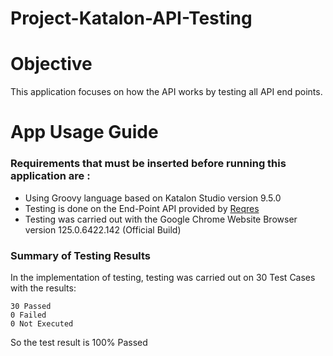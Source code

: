 # Project-Katalon-API-Testing

# Objective 
This application focuses on how the API works by testing all API end points.

# App Usage Guide
### Requirements that must be inserted before running this application are :
- Using Groovy language based on Katalon Studio version 9.5.0
- Testing is done on the End-Point API provided by [Reqres](https://reqres.in/)
- Testing was carried out with the Google Chrome Website Browser version 125.0.6422.142 (Official Build)

### Summary of Testing Results
In the implementation of testing, testing was carried out on 30 Test Cases with the results:
```
30 Passed
0 Failed
0 Not Executed
```
So the test result is 100% Passed
